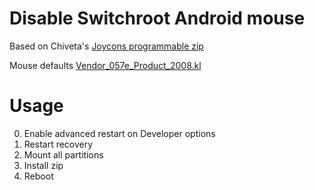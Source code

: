# Disable Switchroot Android mouse

Based on Chiveta's [Joycons programmable zip](https://forum.xda-developers.com/t/mods-sh-apks-mods-lineage-os-17-1-16.4230419/)

Mouse defaults [Vendor_057e_Product_2008.kl](https://gitlab.incom.co/CM-Shield/android_hardware_nintendo_joycond/-/blob/lineage-18.1/android/Vendor_057e_Product_2008.kl)

# Usage

0. Enable advanced restart on Developer options
1. Restart recovery
2. Mount all partitions 
3. Install zip
4. Reboot
